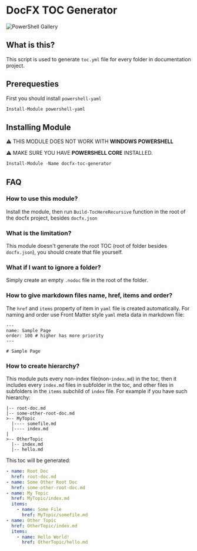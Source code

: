 # DocFX TOC Generator

![PowerShell Gallery](https://img.shields.io/powershellgallery/v/docfx-toc-generator)

## What is this?
This script is used to generate `toc.yml` file for every folder in documentation project.

## Prerequesties

First you should install `powershell-yaml`

```powershell
Install-Module powershell-yaml
```

## Installing Module

⚠ THIS MODULE DOES NOT WORK WITH **WINDOWS POWERSHELL**

⚠ MAKE SURE YOU HAVE **POWERSHELL CORE** INSTALLED.

```powershell
Install-Module -Name docfx-toc-generator	
```

## FAQ

### How to use this module?

Install the module, then run `Build-TocHereRecursive` function in the root of the docfx project, besides `docfx.json`

### What is the limitation?

This module doesn't generate the root TOC (root of folder besides `docfx.json`), you should create that file yourself.

### What if I want to ignore a folder?

Simply create an empty `.nodoc` file in the root of the folder.

### How to give markdown files name, href, items and order?

The `href` and `items` property of item in `yaml` file is created automatically.
For naming and order use Front Matter style `yaml` meta data in markdown file:

```
---
name: Sample Page
order: 100 # higher has more priority
---

# Sample Page
```

### How to create hierarchy?

This module puts every non-index file(non-`index.md`) in the toc, then it includes every `index.md` files in subfolder in the toc, and other files in subfolders in the `items` subchild of `index` file. For example if you have such hierarchy:

```
|-- root-doc.md
|-- some-other-root-doc.md
>-- MyTopic
  |---- somefile.md
  |---- index.md
|
>-- OtherTopic
  |-- index.md
  |-- hello.md
```

This toc will be generated:

```yml
- name: Root Doc
  href: root-doc.md
- name: Some Other Root Doc
  href: some-other-root-doc.md
- name: My Topic
  href: MyTopic/index.md
  items:
    - name: Some File
      href: MyTopic/somefile.md
- name: Other Topic
  href: OtherTopic/index.md
  items:
    - name: Hello World!
      href: OtherTopic/hello.md
```

